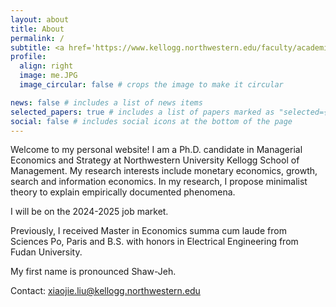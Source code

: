 ```yaml
---
layout: about
title: About
permalink: /
subtitle: <a href='https://www.kellogg.northwestern.edu/faculty/academics/managerial-economics-decision-sciences.aspx'>Ph.D in Managerial Economics and Strategy, Kellogg School of Management</a>
profile:
  align: right
  image: me.JPG
  image_circular: false # crops the image to make it circular

news: false # includes a list of news items
selected_papers: true # includes a list of papers marked as "selected={true}"
social: false # includes social icons at the bottom of the page
---
```


Welcome to my personal website! I am a Ph.D. candidate in Managerial Economics and Strategy at Northwestern University Kellogg School of Management. My research interests include monetary economics, growth, search and information economics.  In my research, I propose minimalist theory to explain empirically documented phenomena.

I will be on the 2024-2025 job market.

Previously, I received Master in Economics summa cum laude from Sciences Po, Paris and B.S. with honors in Electrical Engineering from Fudan University.

My first name is pronounced Shaw-Jeh.

Contact: xiaojie.liu@kellogg.northwestern.edu
